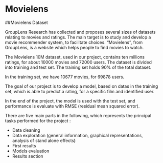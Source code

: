 # Movielens

##Movielens Dataset

GroupLens Research has collected and proposes several sizes of datasets relating to movies and ratings. The
main target is to study and develop a movie recommender system, to facilitate choices. “Movielens”, from
GroupLens, is a website which helps people to find movies to watch.

The Movielens 10M dataset, used in our project, contains ten millions ratings, for about 10000 movies and
72000 users. The dataset is divided into training and test set. The training set holds 90% of the total
dataset.

In the training set, we have 10677 movies, for 69878 users.

The goal of our project is to develop a model, based on datas in the training set, which is able to predict a
rating, for a specific film and identified user.

In the end of the project, the model is used with the test set, and performance is evaluate with RMSE
(residual mean squared error).

There are five main parts in the following, which represents the principal tasks performed for the project :
- Data cleaning
- Data exploration (general information, graphical representations, analysis of stand alone effects)
- First results
- Models evaluation
- Results section
